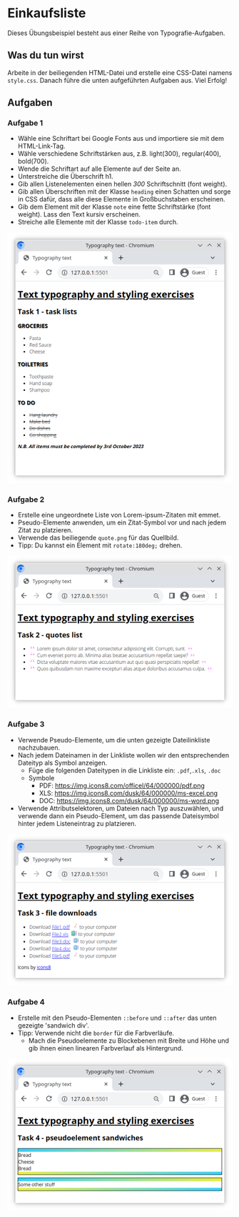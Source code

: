 # Einkaufsliste

Dieses Übungsbeispiel besteht aus einer Reihe von Typografie-Aufgaben.

## Was du tun wirst

Arbeite in der beiliegenden HTML-Datei und erstelle eine CSS-Datei namens `style.css`. Danach führe die unten aufgeführten Aufgaben aus. Viel Erfolg!

## Aufgaben

### Aufgabe 1

- Wähle eine Schriftart bei Google Fonts aus und importiere sie mit dem HTML-Link-Tag.
- Wähle verschiedene Schriftstärken aus, z.B. light(300), regular(400), bold(700).
- Wende die Schriftart auf alle Elemente auf der Seite an.
- Unterstreiche die Überschrift h1.
- Gib allen Listenelementen einen hellen *300* Schriftschnitt (font weight).
- Gib allen Überschriften mit der Klasse `heading` einen Schatten und sorge in CSS dafür, dass alle diese Elemente in Großbuchstaben erscheinen.
- Gib dem Element mit der Klasse `note` eine fette Schriftstärke (font weight). Lass den Text kursiv erscheinen.
- Streiche alle Elemente mit der Klasse `todo-item` durch.

![Aufgabe 1 Beispiel](images/task-1.png "Shopping List Result")

### Aufgabe 2

- Erstelle eine ungeordnete Liste von Lorem-ipsum-Zitaten mit emmet.
- Pseudo-Elemente anwenden, um ein Zitat-Symbol vor und nach jedem Zitat zu platzieren.
- Verwende das beiliegende `quote.png` für das Quellbild.
- Tipp: Du kannst ein Element mit `rotate:180deg;` drehen.

![Aufgabe 2 Beispiel](images/task-2.png)

### Aufgabe 3

- Verwende Pseudo-Elemente, um die unten gezeigte Dateilinkliste nachzubauen.
- Nach jedem Dateinamen in der Linkliste wollen wir den entsprechenden Dateityp als Symbol anzeigen.
  - Füge die folgenden Dateitypen in die Linkliste ein: `.pdf`,`.xls`, `.doc`
  - Symbole
    - PDF: https://img.icons8.com/officel/64/000000/pdf.png
    - XLS: https://img.icons8.com/dusk/64/000000/ms-excel.png
    - DOC: https://img.icons8.com/dusk/64/000000/ms-word.png
- Verwende Attributselektoren, um Dateien nach Typ auszuwählen, und verwende dann ein Pseudo-Element, um das passende Dateisymbol hinter jedem Listeneintrag zu platzieren.

![Aufgabe 3 Beispiel](images/task-3.png)

### Aufgabe 4

- Erstelle mit den Pseudo-Elementen `::before` und `::after` das unten gezeigte 'sandwich div'.
- Tipp: Verwende nicht die `border` für die Farbverläufe.
    - Mach die Pseudoelemente zu Blockebenen mit Breite und Höhe und gib ihnen einen linearen Farbverlauf als Hintergrund.

![Aufgabe 4 Beispiel](images/task-4.png)

